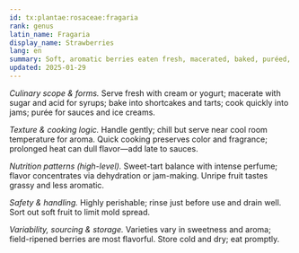 ```yaml
---
id: tx:plantae:rosaceae:fragaria
rank: genus
latin_name: Fragaria
display_name: Strawberries
lang: en
summary: Soft, aromatic berries eaten fresh, macerated, baked, puréed, and preserved; delicate fruit with prominent aroma compounds and visible achenes (seeds) on the surface.
updated: 2025-01-29
---
```


_Culinary scope & forms._ Serve fresh with cream or yogurt; macerate with sugar and acid for syrups; bake into shortcakes and tarts; cook quickly into jams; purée for sauces and ice creams.

_Texture & cooking logic._ Handle gently; chill but serve near cool room temperature for aroma. Quick cooking preserves color and fragrance; prolonged heat can dull flavor—add late to sauces.

_Nutrition patterns (high-level)._ Sweet-tart balance with intense perfume; flavor concentrates via dehydration or jam-making. Unripe fruit tastes grassy and less aromatic.

_Safety & handling._ Highly perishable; rinse just before use and drain well. Sort out soft fruit to limit mold spread.

_Variability, sourcing & storage._ Varieties vary in sweetness and aroma; field-ripened berries are most flavorful. Store cold and dry; eat promptly.
